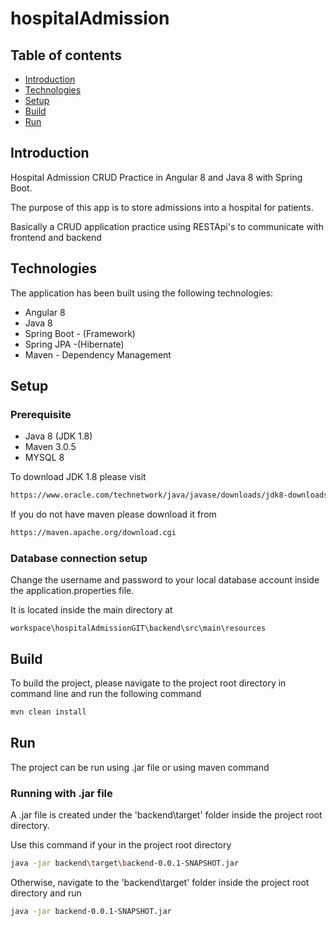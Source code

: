 # hospitalAdmission


## Table of contents
* [Introduction](#introduction)
* [Technologies](#Technologies)
* [Setup](#Setup)
* [Build](#Build)
* [Run](#Run)


## Introduction
Hospital Admission CRUD Practice in Angular 8 and Java 8 with Spring Boot.

The purpose of this app is to store admissions into a hospital for patients.

Basically a CRUD application practice using RESTApi's to communicate with frontend and backend



## Technologies
The application has been built using the following technologies:

- Angular 8   
- Java 8    
- Spring Boot - (Framework)
- Spring JPA -(Hibernate)
- Maven     - Dependency Management    


## Setup
### Prerequisite

- Java 8 (JDK 1.8)
- Maven 3.0.5
- MYSQL 8

To download JDK 1.8 please visit
```sh
https://www.oracle.com/technetwork/java/javase/downloads/jdk8-downloads-2133151.html
```

If you do not have maven please download it from
```sh 
https://maven.apache.org/download.cgi
```


### Database connection setup
Change the username and password to your local database account inside the application.properties file. 

It is located inside the main directory at
```
workspace\hospitalAdmissionGIT\backend\src\main\resources
```

## Build
To build the project, please navigate to the project root directory in command line and run the following command
```sh 
mvn clean install
```

## Run
The project can be run using .jar file or using maven command

### Running with .jar file
A .jar file is created under the 'backend\target' folder inside the project root directory.

Use this command if your in the project root directory
```sh
java -jar backend\target\backend-0.0.1-SNAPSHOT.jar
```
Otherwise, navigate to the 'backend\target' folder inside the project root directory and run
```sh
java -jar backend-0.0.1-SNAPSHOT.jar
```

